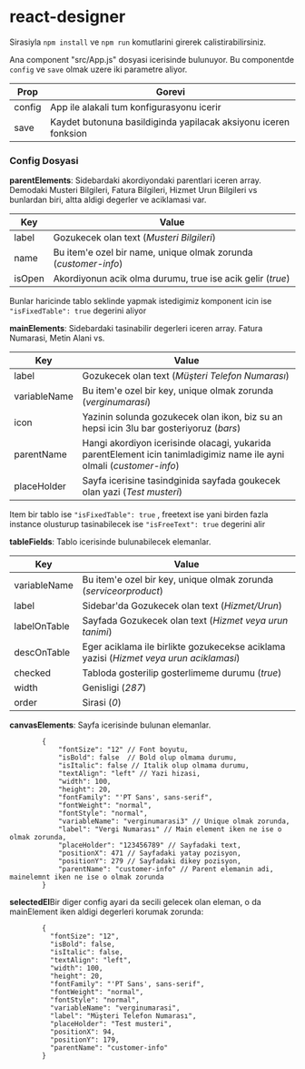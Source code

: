 # react-designer

Sirasiyla ```npm install``` ve ```npm run``` komutlarini girerek calistirabilirsiniz.

Ana component "src/App.js" dosyasi icerisinde bulunuyor. Bu componentde ```config``` ve ```save``` olmak uzere iki parametre aliyor.

Prop     | Gorevi
-------- | ---
config | App ile alakali tum konfigurasyonu icerir
save    | Kaydet butonuna basildiginda yapilacak aksiyonu iceren fonksion

### Config Dosyasi
**parentElements**: Sidebardaki akordiyondaki parentlari iceren array. Demodaki Musteri Bilgileri, Fatura Bilgileri, Hizmet Urun Bilgileri vs bunlardan biri, altta aldigi degerler ve aciklamasi var.

Key     | Value
--------| ---
label | Gozukecek olan text (*Musteri Bilgileri*)
name    | Bu item'e ozel bir name, unique olmak zorunda (*customer-info*)
isOpen | Akordiyonun acik olma durumu, true ise acik gelir (*true*)

Bunlar haricinde tablo seklinde yapmak istedigimiz komponent icin ise ```"isFixedTable": true``` degerini aliyor

**mainElements**: Sidebardaki tasinabilir degerleri iceren array. Fatura Numarasi, Metin Alani vs.

Key     | Value
--------| ---
label | Gozukecek olan text (*Müşteri Telefon Numarası*)
variableName    | Bu item'e ozel bir key, unique olmak zorunda (*verginumarasi*)
icon | Yazinin solunda gozukecek olan ikon, biz su an hepsi icin 3lu bar gosteriyoruz (*bars*)
parentName | Hangi akordiyon icerisinde olacagi, yukarida parentElement icin tanimladigimiz name ile ayni olmali (*customer-info*)
placeHolder | Sayfa icerisine tasindginida sayfada goukecek olan yazi (*Test musteri*)

Item bir tablo ise ```"isFixedTable": true``` , freetext ise yani birden fazla instance olusturup tasinabilecek ise ```"isFreeText": true``` degerini alir

**tableFields**: Tablo icerisinde bulunabilecek elemanlar.

Key     | Value
--------| ---
variableName    | Bu item'e ozel bir key, unique olmak zorunda (*serviceorproduct*)
label | Sidebar'da Gozukecek olan text (*Hizmet/Urun*)
labelOnTable | Sayfada Gozukecek olan text (*Hizmet veya urun tanimi*)
descOnTable | Eger aciklama ile birlikte gozukecekse aciklama yazisi (*Hizmet veya urun aciklamasi*)
checked | Tabloda gosterilip gosterlimeme durumu (*true*)
width | Genisligi (*287*)
order | Sirasi (*0*)

**canvasElements**: Sayfa icerisinde bulunan elemanlar.

```
        {
            "fontSize": "12" // Font boyutu,
            "isBold": false  // Bold olup olmama durumu,
            "isItalic": false // Italik olup olmama durumu,
            "textAlign": "left" // Yazi hizasi,
            "width": 100,
            "height": 20,
            "fontFamily": "'PT Sans', sans-serif",
            "fontWeight": "normal",
            "fontStyle": "normal",
            "variableName": "verginumarasi3" // Unique olmak zorunda,
            "label": "Vergi Numarası" // Main element iken ne ise o olmak zorunda,
            "placeHolder": "123456789" // Sayfadaki text,
            "positionX": 471 // Sayfadaki yatay pozisyon,
            "positionY": 279 // Sayfadaki dikey pozisyon,
            "parentName": "customer-info" // Parent elemanin adi, mainelemnt iken ne ise o olmak zorunda
        }

```

**selectedEl**Bir diger config ayari da secili gelecek olan eleman, o da mainElement iken aldigi degerleri korumak zorunda:

```
        {
          "fontSize": "12",
          "isBold": false,
          "isItalic": false,
          "textAlign": "left",
          "width": 100,
          "height": 20,
          "fontFamily": "'PT Sans', sans-serif",
          "fontWeight": "normal",
          "fontStyle": "normal",
          "variableName": "verginumarasi",
          "label": "Müşteri Telefon Numarası",
          "placeHolder": "Test musteri",
          "positionX": 94,
          "positionY": 179,
          "parentName": "customer-info"
        }
```


